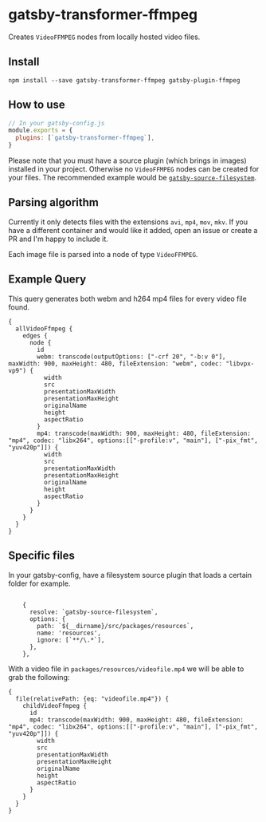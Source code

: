 # gatsby-transformer-ffmpeg

Creates `VideoFFMPEG` nodes from locally hosted video files.

## Install

`npm install --save gatsby-transformer-ffmpeg gatsby-plugin-ffmpeg`

## How to use

```javascript
// In your gatsby-config.js
module.exports = {
  plugins: [`gatsby-transformer-ffmpeg`],
}
```

Please note that you must have a source plugin (which brings in images) installed in your project. Otherwise no `VideoFFMPEG` nodes can be created for your files. The recommended example would be [`gatsby-source-filesystem`](https://github.com/gatsbyjs/gatsby/tree/master/packages/gatsby-source-filesystem).

## Parsing algorithm

Currently it only detects files with the extensions `avi`, `mp4`, `mov`, `mkv`. If you have a different container and would like it added, open an issue or create a PR and I'm happy to include it.

Each image file is parsed into a node of type `VideoFFMPEG`.

## Example Query

This query generates both webm and h264 mp4 files for every video file found.

```
{
  allVideoFfmpeg {
    edges {
      node {
        id
        webm: transcode(outputOptions: ["-crf 20", "-b:v 0"], maxWidth: 900, maxHeight: 480, fileExtension: "webm", codec: "libvpx-vp9") {
          width
          src
          presentationMaxWidth
          presentationMaxHeight
          originalName
          height
          aspectRatio
        }
        mp4: transcode(maxWidth: 900, maxHeight: 480, fileExtension: "mp4", codec: "libx264", options:[["-profile:v", "main"], ["-pix_fmt", "yuv420p"]]) {
          width
          src
          presentationMaxWidth
          presentationMaxHeight
          originalName
          height
          aspectRatio
        }
      }
    }
  }
}
```

## Specific files

In your gatsby-config, have a filesystem source plugin that loads a certain folder for example.

```

    {
      resolve: `gatsby-source-filesystem`,
      options: {
        path: `${__dirname}/src/packages/resources`,
        name: 'resources',
        ignore: [`**/\.*`],
      },
    },
```

With a video file in `packages/resources/videofile.mp4` we will be able to grab the following:

```
{
  file(relativePath: {eq: "videofile.mp4"}) {
    childVideoFfmpeg {
      id
      mp4: transcode(maxWidth: 900, maxHeight: 480, fileExtension: "mp4", codec: "libx264", options:[["-profile:v", "main"], ["-pix_fmt", "yuv420p"]]) {
        width
        src
        presentationMaxWidth
        presentationMaxHeight
        originalName
        height
        aspectRatio
      }
    }
  }
}
```
